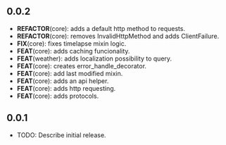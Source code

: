 ## 0.0.2

 - **REFACTOR**(core): adds a default http method to requests.
 - **REFACTOR**(core): removes InvalidHttpMethod and adds ClientFailure.
 - **FIX**(core): fixes timelapse mixin logic.
 - **FEAT**(core): adds caching funcionality.
 - **FEAT**(weather): adds localization possibility to query.
 - **FEAT**(core): creates error_handle_decorator.
 - **FEAT**(core): add last modified mixin.
 - **FEAT**(core): adds an api helper.
 - **FEAT**(core): adds http requesting.
 - **FEAT**(core): adds protocols.

## 0.0.1

* TODO: Describe initial release.
